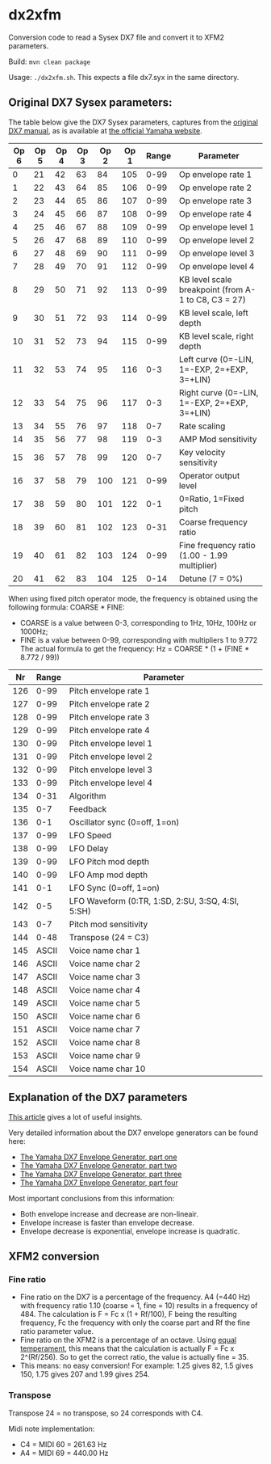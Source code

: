 # dx2xfm

Conversion code to read a Sysex DX7 file and convert it to XFM2 parameters.

Build: `mvn clean package`

Usage: `./dx2xfm.sh`. This expects a file dx7.syx in the same directory.

## Original DX7 Sysex parameters:

The table below give the DX7 Sysex parameters, captures from the [original DX7 manual](https://usa.yamaha.com/files/download/other_assets/9/333979/DX7E1.pdf), as is available at [the official Yamaha website](https://usa.yamaha.com/support/manuals/index.html?l=en&c=music_production&k=dx7).

| Op 6 | Op 5 | Op 4 | Op 3 | Op 2 | Op 1 | Range | Parameter |
|------|------|------|------|------|------|-------|-----------|
| 0 | 21 | 42 | 63 | 84 | 105 | 0-99 | Op envelope rate 1 |
| 1 | 22 | 43 | 64 | 85 | 106 | 0-99 | Op envelope rate 2 |
| 2 | 23 | 44 | 65 | 86 | 107 | 0-99 | Op envelope rate 3 |
| 3 | 24 | 45 | 66 | 87 | 108 | 0-99 | Op envelope rate 4 |
| 4 | 25 | 46 | 67 | 88 | 109 | 0-99 | Op envelope level 1 |
| 5 | 26 | 47 | 68 | 89 | 110 | 0-99 | Op envelope level 2 |
| 6 | 27 | 48 | 69 | 90 | 111 | 0-99 | Op envelope level 3 |
| 7 | 28 | 49 | 70 | 91 | 112 | 0-99 | Op envelope level 4 |
| 8 | 29 | 50 | 71 | 92 | 113 | 0-99 | KB level scale breakpoint (from A-1 to C8, C3 = 27) |
| 9 | 30 | 51 | 72 | 93 | 114 | 0-99 | KB level scale, left depth |
| 10 | 31 | 52 | 73 | 94 | 115 | 0-99 | KB level scale, right depth |
| 11 | 32 | 53 | 74 | 95 | 116 | 0-3 | Left curve (0=-LIN, 1=-EXP, 2=+EXP, 3=+LIN) |
| 12 | 33 | 54 | 75 | 96 | 117 | 0-3 | Right curve (0=-LIN, 1=-EXP, 2=+EXP, 3=+LIN) |
| 13 | 34 | 55 | 76 | 97 | 118 | 0-7 | Rate scaling |
| 14 | 35 | 56 | 77 | 98 | 119 | 0-3 | AMP Mod sensitivity |
| 15 | 36 | 57 | 78 | 99 | 120 | 0-7 | Key velocity sensitivity |
| 16 | 37 | 58 | 79 | 100 | 121 | 0-99 | Operator output level |
| 17 | 38 | 59 | 80 | 101 | 122 | 0-1 | 0=Ratio, 1=Fixed pitch |
| 18 | 39 | 60 | 81 | 102 | 123 | 0-31 | Coarse frequency ratio |
| 19 | 40 | 61 | 82 | 103 | 124 | 0-99 | Fine frequency ratio (1.00 - 1.99 multiplier)|
| 20 | 41 | 62 | 83 | 104 | 125 | 0-14 | Detune (7 = 0%) |

When using fixed pitch operator mode, the frequency is obtained using the following formula: COARSE * FINE:
- COARSE is a value between 0-3, corresponding to 1Hz, 10Hz, 100Hz or 1000Hz;
- FINE is a value between 0-99, corresponding with multipliers 1 to 9.772
The actual formula to get the frequency: Hz = COARSE * (1 + (FINE * 8.772 / 99))

| Nr | Range | Parameter |
|----|-------|-----------|
| 126 | 0-99 | Pitch envelope rate 1 |
| 127 | 0-99 | Pitch envelope rate 2 |
| 128 | 0-99 | Pitch envelope rate 3 |
| 129 | 0-99 | Pitch envelope rate 4 |
| 130 | 0-99 | Pitch envelope level 1 |
| 131 | 0-99 | Pitch envelope level 2 |
| 132 | 0-99 | Pitch envelope level 3 |
| 133 | 0-99 | Pitch envelope level 4 |
| 134 | 0-31 | Algorithm |
| 135 | 0-7 | Feedback |
| 136 | 0-1 | Oscillator sync (0=off, 1=on)|
| 137 | 0-99 | LFO Speed |
| 138 | 0-99 | LFO Delay |
| 139 | 0-99 | LFO Pitch mod depth |
| 140 | 0-99 | LFO Amp mod depth |
| 141 | 0-1 | LFO Sync (0=off, 1=on) |
| 142 | 0-5 | LFO Waveform (0:TR, 1:SD, 2:SU, 3:SQ, 4:SI, 5:SH)
| 143 | 0-7 | Pitch mod sensitivity |
| 144 | 0-48 | Transpose (24 = C3) |
| 145 | ASCII | Voice name char 1 |
| 146 | ASCII | Voice name char 2 |
| 147 | ASCII | Voice name char 3 |
| 148 | ASCII | Voice name char 4 |
| 149 | ASCII | Voice name char 5 |
| 150 | ASCII | Voice name char 6 |
| 151 | ASCII | Voice name char 7 |
| 152 | ASCII | Voice name char 8 |
| 153 | ASCII | Voice name char 9 |
| 154 | ASCII | Voice name char 10 |

## Explanation of the DX7 parameters

[This article](https://www.muzines.co.uk/articles/understanding-the-dx7/7842) gives a lot of useful insights.

Very detailed information about the DX7 envelope generators can be found here:
- [The Yamaha DX7 Envelope Generator, part one](https://tlbflush.org/notes/post/dx7eg1/)
- [The Yamaha DX7 Envelope Generator, part two](https://tlbflush.org/notes/post/dx7eg2/)
- [The Yamaha DX7 Envelope Generator, part three](https://tlbflush.org/notes/post/dx7eg3/)
- [The Yamaha DX7 Envelope Generator, part four](https://tlbflush.org/notes/post/dx7eg4/)

Most important conclusions from this information:
- Both envelope increase and decrease are non-lineair.
- Envelope increase is faster than envelope decrease.
- Envelope decrease is exponential, envelope increase is quadratic.

## XFM2 conversion

### Fine ratio

- Fine ratio on the DX7 is a percentage of the frequency. A4 (=440 Hz) with frequency ratio 1.10 (coarse = 1, fine = 10) results in a frequency of 484. The calculation is F = Fc x (1 + Rf/100), F being the resulting frequency, Fc the frequency with only the coarse part and Rf the fine ratio parameter value.
- Fine ratio on the XFM2 is a percentage of an octave. Using [equal temperament](https://en.wikipedia.org/wiki/Equal_temperament), this means that the calculation is actually F = Fc x 2^(Rf/256). So to get the correct ratio, the value is actually fine = 35.
- This means: no easy conversion! For example: 1.25 gives 82, 1.5 gives 150, 1.75 gives 207 and 1.99 gives 254.

### Transpose

Transpose 24 = no transpose, so 24 corresponds with C4.

Midi note implementation:
- C4 = MIDI 60 = 261.63 Hz
- A4 = MIDI 69 = 440.00 Hz
